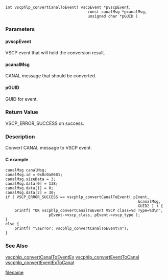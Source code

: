 

```clike
int vscphlp_convertCanalToEvent( vscpEvent *pvscpEvent,
                                    const canalMsg *pcanalMsg,
                                    unsigned char *pGUID )
```

### Parameters

#### pvscpEvent
VSCP event that will hold the conversion result.

#### pcanalMsg
CANAL message that should be converted.

#### pGUID
GUID for event.

### Return Value
VSCP_ERROR_SUCCESS on success. 

### Description
Convert CANAL message to VSCP event. 

#### C example

```clike
canalMsg canalMsg;
canalMsg.id = 0x0c0a0601;
canalMsg.sizeData = 3;
canalMsg.data[0] = 138;
canalMsg.data[1] = 0;
canalMsg.data[2] = 30;
if ( VSCP_ERROR_SUCCESS == vscphlp_convertCanalToEvent( pEvent,
                                                          &canalMsg,
                                                          GUID2 ) ) {
    printf( "OK vscphlp_convertCanalToEvent VSCP class=%d Type=%d\n", 
                   pEvent->vscp_class, pEvent->vscp_type );
}
else {
    printf( "\aError: vscphlp_convertCanalToEvent\n");
}
```

### See Also
[vscphlp_convertCanalToEventEx](vscphlp_convertcanaltoeventex.md)  [vscphlp_convertEventToCanal](vscphlp_converteventtocanal.md)  [vscphlp_convertEventExToCanal](vscphlp_converteventextocanal.md)



[filename](./bottom_copyright.md ':include')